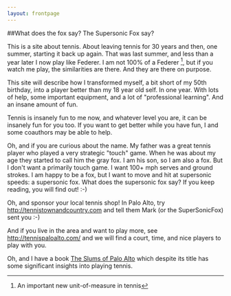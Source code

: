 ```yaml
---
layout: frontpage
---
```


##What does the fox say?  The Supersonic Fox say?

This is a site about tennis.  About leaving tennis for 30 years and then, one summer, starting it back up again.  That was last summer, and less than a year later I now play like Federer.  I am not 100% of a Federer [^1], but if you watch me play, the similarities are there.  And they are there on purpose.
[^1]: An important new unit-of-measure in tennis


This site will describe how I transformed myself, a bit short of my 50th birthday, into a player better than my 18 year old self.
In one year.  With lots of help, some important equipment, and a lot of "professional learning".  And an insane amount of fun.

Tennis is insanely fun to me now, and whatever level you are, it can be insanely fun for you too.  If you want to get better while you have fun, I and some coauthors may be able to help.

Oh, and if you are curious about the name.  My father was a great tennis player who played a very strategic "touch" game.
When he was about my age they started to call him the gray fox.  I am his son, so I am also a fox.
But I don't want a primarily touch game.  I want 100+ mph serves and ground strokes.
I am happy to be a fox, but I want to move and hit at supersonic speeds: a supersonic fox.  What does the supersonic fox say?  If you keep reading, you will find out! :-)

Oh, and sponsor your local tennis shop!  In Palo Alto, try http://tennistownandcountry.com and tell them Mark (or the SuperSonicFox) sent you :-)

And if you live in the area and want to play more, see http://tennispaloalto.com/ and we will find a court, time, and nice players to play with you.

Oh, and I have a book <a href="http://slumsofpaloalto.com/">The Slums of Palo Alto</a> which despite its
title has some significant insights into playing tennis.


